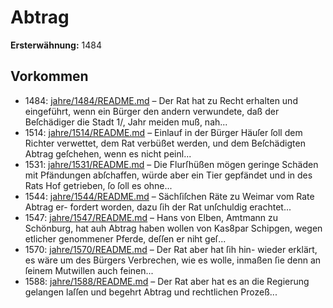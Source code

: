 # Abtrag

**Ersterwähnung:** 1484

## Vorkommen
- 1484: [jahre/1484/README.md](../jahre/1484/README.md) – Der Rat hat zu Recht erhalten und eingeführt, wenn
ein Bürger den andern verwundete, daß der Beſchädiger
die Stadt 1/, Jahr meiden muß, nah...
- 1514: [jahre/1514/README.md](../jahre/1514/README.md) – Einlauf in der Bürger Häuſer
ſoll dem Richter verwettet, dem Rat verbüßet werden, und
dem Beſchädigten Abtrag geſchehen, wenn es nicht peinl...
- 1531: [jahre/1531/README.md](../jahre/1531/README.md) – Die Flurſhüßen mögen geringe Schäden mit
Pfändungen abſchaffen, würde aber ein Tier gepfändet
und in des Rats Hof getrieben, ſo ſoll es ohne...
- 1544: [jahre/1544/README.md](../jahre/1544/README.md) – Sächſiſchen Räte zu Weimar vom Rate Abtrag er-
fordert worden, dazu ſih der Rat unſchuldig erachtet...
- 1547: [jahre/1547/README.md](../jahre/1547/README.md) – Hans von Elben, Amtmann zu Schönburg, hat auh
Abtrag haben wollen von Kas8par Schipgen, wegen etlicher
genommener Pferde, deſſen er niht geſ...
- 1570: [jahre/1570/README.md](../jahre/1570/README.md) – Der Rat aber hat ſih hin-
wieder erklärt, es wäre um des Bürgers Verbrechen, wie
es wolle, inmaßen ſie denn an ſeinem Mutwillen auch
feinen...
- 1588: [jahre/1588/README.md](../jahre/1588/README.md) – Der Rat aber hat es an
die Regierung gelangen laſſen und begehrt Abtrag und
rechtlichen Prozeß...
